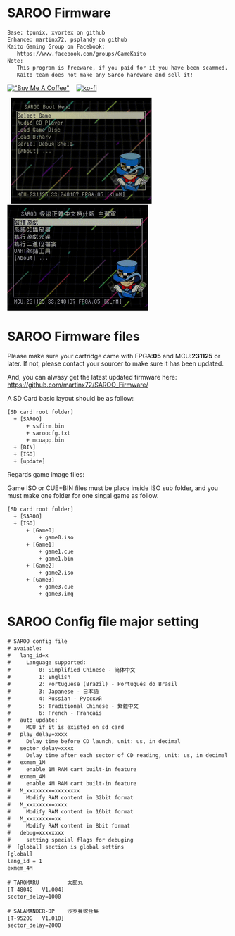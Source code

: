 # SAROO Firmware

<pre><code class="fenced-code-block language-SAROO">Base: tpunix, xvortex on github
Enhance: martinx72, psplandy on github
Kaito Gaming Group on Facebook:
   https://www.facebook.com/groups/GameKaito
Note:
   This program is freeware, if you paid for it you have been scammed.
   Kaito team does not make any Saroo hardware and sell it!
</code></pre>

[!["Buy Me A Coffee"](https://www.buymeacoffee.com/assets/img/custom_images/orange_img.png)](https://www.buymeacoffee.com/rgrdev)&nbsp;&nbsp;&nbsp;&nbsp;[![ko-fi](https://ko-fi.com/img/githubbutton_sm.svg)](https://ko-fi.com/I2I1J3G3I)



&nbsp;&nbsp;<img src="https://github.com/martinx72/SAROO_Firmware/blob/09ebe1ff1cbf52a99284ff4a69d700a4839aedc2/demo_gif/2024010718085950%20%5BAVC%20720p%5D%20%5B640i%5D.gif" width="320"/>&nbsp;&nbsp;<img src="https://github.com/martinx72/SAROO_Firmware/blob/09ebe1ff1cbf52a99284ff4a69d700a4839aedc2/demo_gif/2024010718044765%20%5BAVC%20720p%5D%20%5B640i%5D.gif" width="320"/>

# SAROO Firmware files

Please make sure your cartridge came with FPGA:**05** and MCU:**231125** or later. If not, please contact your sourcer to make sure it has been updated.

And, you can alwasy get the latest updated firmware here: https://github.com/martinx72/SAROO_Firmware/

A SD Card basic layout should be as follow:

<pre><code class="fenced-code-block language-SAROO">[SD card root folder]
  + [SAROO]
      + ssfirm.bin
      + saroocfg.txt
      + mcuapp.bin
  + [BIN]
  + [ISO]
  + [update]
</code></pre>

Regards game image files:

Game ISO or CUE+BIN files must be place inside ISO sub folder, and you must make one folder for one singal game as follow.

<pre><code class="fenced-code-block language-SAROO">[SD card root folder]
  + [SAROO]
  + [ISO]
      + [Game0]
          + game0.iso
      + [Game1] 
          + game1.cue
          + game1.bin
      + [Game2] 
          + game2.iso
      + [Game3] 
          + game3.cue
          + game3.img
</code></pre>

# SAROO Config file major setting

<pre><code class="fenced-code-block language-SAROO"># SAROO config file
# avaiable:
#   lang_id=x
#     Language supported:  
#	      0: Simplified Chinese - 简体中文 
#	      1: English 
#	      2: Portuguese (Brazil) - Português do Brasil
#	      3: Japanese - 日本語 
#	      4: Russian - Русский
#	      5: Traditional Chinese - 繁體中文 
#	      6: French - Français
#   auto_update:
#     MCU if it is existed on sd card
#   play_delay=xxxx
#     Delay time before CD launch, unit: us, in decimal
#   sector_delay=xxxx
#     Delay time after each sector of CD reading, unit: us, in decimal
#   exmem_1M
#     enable 1M RAM cart built-in feature
#   exmem_4M
#     enable 4M RAM cart built-in feature
#   M_xxxxxxxx=xxxxxxxx
#     Modify RAM content in 32bit format
#   M_xxxxxxxx=xxxx
#     Modify RAM content in 16bit format
#   M_xxxxxxxx=xx
#     Modify RAM content in 8bit format
#   debug=xxxxxxxx
#     setting special flags for debuging
#  [global] section is global settins
[global]
lang_id = 1
exmem_4M

# TAROMARU         太郎丸
[T-4804G   V1.004]
sector_delay=1000

# SALAMANDER-DP    沙罗曼蛇合集
[T-9520G   V1.010]
sector_delay=2000
</code></pre>
